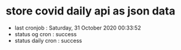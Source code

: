 # store covid daily api as json data

- last cronjob : Saturday, 31 October 2020 00:33:52
- status og cron : success
- status daily cron : success
      
      
